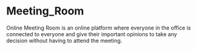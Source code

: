 # Meeting_Room
Online Meeting Room is an online platform where everyone in the office is connected to everyone and give their important opinions to take any decision without having to attend the meeting.
